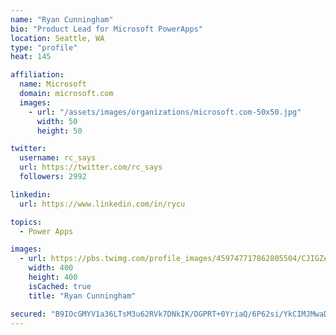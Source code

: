 ```yaml
---
name: "Ryan Cunningham"
bio: "Product Lead for Microsoft PowerApps"
location: Seattle, WA
type: "profile"
heat: 145

affiliation:
  name: Microsoft
  domain: microsoft.com
  images:
    - url: "/assets/images/organizations/microsoft.com-50x50.jpg"
      width: 50
      height: 50

twitter:
  username: rc_says
  url: https://twitter.com/rc_says
  followers: 2992

linkedin:
  url: https://www.linkedin.com/in/rycu

topics:
  - Power Apps

images:
  - url: https://pbs.twimg.com/profile_images/459747717862805504/CJIGZejd_400x400.png
    width: 400
    height: 400
    isCached: true
    title: "Ryan Cunningham"

secured: "B9IOcGMYV1a36LTsM3u62RVk7DNkIK/DGPRT+0YriaQ/6P62si/YkCIMJMwaD0Pe2teR2OmhskFVUkg3/Z2eGQbyztuVo6Y3/5/YtsVFxrCHImYDlwPZOcGxzhHYckf01JVE+EdGGoUZSHE9ornZ0OuSQmI3s2KsN6r+8t6hauaPnuCc5W7ZPEytB+0fNa0RMTlCw+5onbCS0HnRYHVzPgOng0/U6A54zyqUbDwS8KYJomJ2TU9M0hfo41k1us7sd3AJsUEYz1e8X7fYQh96YUHSSDm0dt+NsTkQPlDCq68NgcF/ixHNzwwGut6AUcZtHySGzSWLPMmDscyvjOp0JhHiBUwWsoxix+WoRl6Ncixq/V/frxQY7aHnYegHhiK9rASiHN3u3VMeafTu96oOO4oKIw/KG47MQ6Q0Eesg6wo=;wGNH9EY56XdPBEnRFXkYzQ=="
---
```


